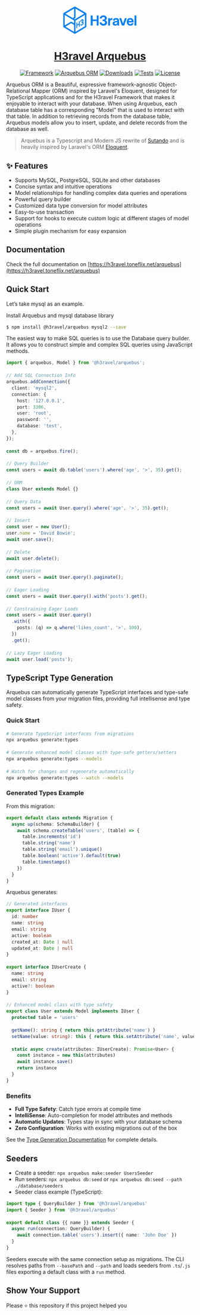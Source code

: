 <div align="center">
  <a href="https://h3ravel.toneflix.net"  target="_blank">
    <img src="https://raw.githubusercontent.com/h3ravel/assets/refs/heads/main/logo-full.svg" width="200" alt="H3ravel Logo">
  </a>
  <h1 align="center"><a href="https://h3ravel.toneflix.net/arquebus">H3ravel Arquebus</a></h1>

[![Framework][ix]][lx]
[![Arquebus ORM][i1]][l1]
[![Downloads][d1]][l1]
[![Tests][tei]][tel]
[![License][lini]][linl]

</div>

Arquebus ORM is a Beautiful, expressive framework-agnostic Object-Relational Mapper (ORM) inspired by Laravel's Eloquent, designed for TypeScript applications and for the H3ravel Framework that makes it enjoyable to interact with your database. When using Arquebus, each database table has a corresponding "Model" that is used to interact with that table. In addition to retrieving records from the database table, Arquebus models allow you to insert, update, and delete records from the database as well.

> Arquebus is a Typescript and Modern JS rewrite of [Sutando](https://sutando.org/) and is heavily inspired by Laravel's ORM [Eloquent](https://laravel.com/docs/12.x/eloquent).

## ✨ Features

- Supports MySQL, PostgreSQL, SQLite and other databases
- Concise syntax and intuitive operations
- Model relationships for handling complex data queries and operations
- Powerful query builder
- Customized data type conversion for model attributes
- Easy-to-use transaction
- Support for hooks to execute custom logic at different stages of model operations
- Simple plugin mechanism for easy expansion

## Documentation

Check the full documentation on [https://h3ravel.toneflix.net/arquebus](https://h3ravel.toneflix.net/arquebus)

## Quick Start

Let’s take mysql as an example.

Install Arquebus and mysql database library

```sh
$ npm install @h3ravel/arquebus mysql2 --save
```

The easiest way to make SQL queries is to use the Database query builder. It allows you to construct simple and complex SQL queries using JavaScript methods.

```ts
import { arquebus, Model } from '@h3ravel/arquebus';

// Add SQL Connection Info
arquebus.addConnection({
  client: 'mysql2',
  connection: {
    host: '127.0.0.1',
    port: 3306,
    user: 'root',
    password: '',
    database: 'test',
  },
});

const db = arquebus.fire();

// Query Builder
const users = await db.table('users').where('age', '>', 35).get();

// ORM
class User extends Model {}

// Query Data
const users = await User.query().where('age', '>', 35).get();

// Insert
const user = new User();
user.name = 'David Bowie';
await user.save();

// Delete
await user.delete();

// Pagination
const users = await User.query().paginate();

// Eager Loading
const users = await User.query().with('posts').get();

// Constraining Eager Loads
const users = await User.query()
  .with({
    posts: (q) => q.where('likes_count', '>', 100),
  })
  .get();

// Lazy Eager Loading
await user.load('posts');
```

## TypeScript Type Generation

Arquebus can automatically generate TypeScript interfaces and type-safe model classes from your migration files, providing full intellisense and type safety.

### Quick Start

```bash
# Generate TypeScript interfaces from migrations
npx arquebus generate:types

# Generate enhanced model classes with type-safe getters/setters
npx arquebus generate:types --models

# Watch for changes and regenerate automatically
npx arquebus generate:types --watch --models
```

### Generated Types Example

From this migration:

```ts
export default class extends Migration {
  async up(schema: SchemaBuilder) {
    await schema.createTable('users', (table) => {
      table.increments('id')
      table.string('name')
      table.string('email').unique()
      table.boolean('active').default(true)
      table.timestamps()
    })
  }
}
```

Arquebus generates:

```ts
// Generated interfaces
export interface IUser {
  id: number
  name: string
  email: string
  active: boolean
  created_at: Date | null
  updated_at: Date | null
}

export interface IUserCreate {
  name: string
  email: string
  active?: boolean
}

// Enhanced model class with type safety
export class User extends Model implements IUser {
  protected table = 'users'
  
  getName(): string { return this.getAttribute('name') }
  setName(value: string): this { return this.setAttribute('name', value) }
  
  static async create(attributes: IUserCreate): Promise<User> {
    const instance = new this(attributes)
    await instance.save()
    return instance
  }
}
```

### Benefits

- **Full Type Safety**: Catch type errors at compile time
- **IntelliSense**: Auto-completion for model attributes and methods
- **Automatic Updates**: Types stay in sync with your database schema
- **Zero Configuration**: Works with existing migrations out of the box

See the [Type Generation Documentation](./docs/TYPE_GENERATION.md) for complete details.

## Seeders

- Create a seeder: `npx arquebus make:seeder UsersSeeder`
- Run seeders: `npx arquebus db:seed` or `npx arquebus db:seed --path ./database/seeders`
- Seeder class example (TypeScript):

```ts
import type { QueryBuilder } from '@h3ravel/arquebus'
import { Seeder } from '@h3ravel/arquebus'

export default class {{ name }} extends Seeder {
  async run(connection: QueryBuilder) {
    await connection.table('users').insert({ name: 'John Doe' })
  }
}

```

Seeders execute with the same connection setup as migrations. The CLI resolves paths from `--basePath` and `--path` and loads seeders from `.ts`/`.js` files exporting a default class with a `run` method.

## Show Your Support

Please ⭐️ this repository if this project helped you

[ix]: https://img.shields.io/npm/v/%40h3ravel%2Fcore?style=flat-square&label=Framework&color=%230970ce
[lx]: https://www.npmjs.com/package/@h3ravel/core
[i1]: https://img.shields.io/npm/v/%40h3ravel%2Farquebus?style=flat-square&label=@h3ravel/arquebus&color=%230970ce
[l1]: https://www.npmjs.com/package/@h3ravel/arquebus
[d1]: https://img.shields.io/npm/dt/%40h3ravel%2Farquebus?style=flat-square&label=Downloads&link=https%3A%2F%2Fwww.npmjs.com%2Fpackage%2F%40h3ravel%2Farquebus
[linl]: https://github.com/h3ravel/arquebus/blob/main/LICENSE
[lini]: https://img.shields.io/github/license/h3ravel/arquebus
[tel]: https://github.com/h3ravel/arquebus/actions/workflows/tests.yml
[tei]: https://github.com/h3ravel/arquebus/workflows/tests/badge.svg

